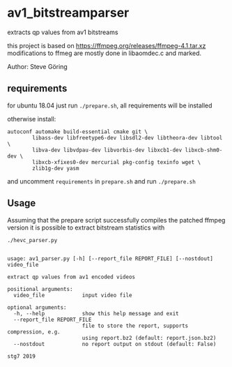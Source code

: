 # av1_bitstreamparser
extracts qp values from av1 bitstreams

this project is based on https://ffmpeg.org/releases/ffmpeg-4.1.tar.xz
modifications to ffmeg are mostly done in libaomdec.c and marked.

Author: Steve Göring

## requirements
for ubuntu 18.04 just run `./prepare.sh`, all requirements will be installed

otherwise install:
```
autoconf automake build-essential cmake git \
        libass-dev libfreetype6-dev libsdl2-dev libtheora-dev libtool \
        libva-dev libvdpau-dev libvorbis-dev libxcb1-dev libxcb-shm0-dev \
        libxcb-xfixes0-dev mercurial pkg-config texinfo wget \
        zlib1g-dev yasm
```
and uncomment `requirements` in `prepare.sh` and run `./prepare.sh`

## Usage
Assuming that the prepare script successfully compiles the patched ffmpeg version
it is possible to extract bitstream statistics with
```
./hevc_parser.py


usage: av1_parser.py [-h] [--report_file REPORT_FILE] [--nostdout] video_file

extract qp values from av1 encoded videos

positional arguments:
  video_file            input video file

optional arguments:
  -h, --help            show this help message and exit
  --report_file REPORT_FILE
                        file to store the report, supports compression, e.g.
                        using report.bz2 (default: report.json.bz2)
  --nostdout            no report output on stdout (default: False)

stg7 2019

```